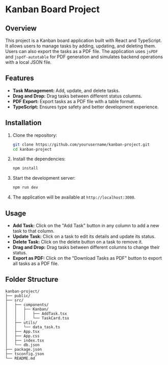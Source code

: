 # Kanban Board Project

## Overview

This project is a Kanban board application built with React and TypeScript. It allows users to manage tasks by adding, updating, and deleting them. Users can also export the tasks as a PDF file. The application uses `jsPDF` and `jspdf-autotable` for PDF generation and simulates backend operations with a local JSON file.

## Features

- **Task Management:** Add, update, and delete tasks.
- **Drag and Drop:** Drag tasks between different status columns.
- **PDF Export:** Export tasks as a PDF file with a table format.
- **TypeScript:** Ensures type safety and better development experience.

## Installation

1. Clone the repository:

    ```sh
    git clone https://github.com/yourusername/kanban-project.git
    cd kanban-project
    ```

2. Install the dependencies:

    ```sh
    npm install
    ```

3. Start the development server:

    ```sh
    npm run dev
    ```

4. The application will be available at `http://localhost:3000`.

## Usage

- **Add Task:** Click on the "Add Task" button in any column to add a new task to that column.
- **Update Task:** Click on a task to edit its details and update its status.
- **Delete Task:** Click on the delete button on a task to remove it.
- **Drag and Drop:** Drag tasks between different columns to change their status.
- **Export as PDF:** Click on the "Download Tasks as PDF" button to export all tasks as a PDF file.

## Folder Structure

```plaintext
kanban-project/
├── public/
├── src/
│   ├── components/
│   │   ├── Kanban/
│   │   │   ├── AddTask.tsx
│   │   │   └── TaskCard.tsx
│   ├── utils/
│   │   └── data_task.ts
│   ├── App.tsx
│   ├── App.css
│   ├── index.tsx
│   └── db.json
├── package.json
├── tsconfig.json
└── README.md
